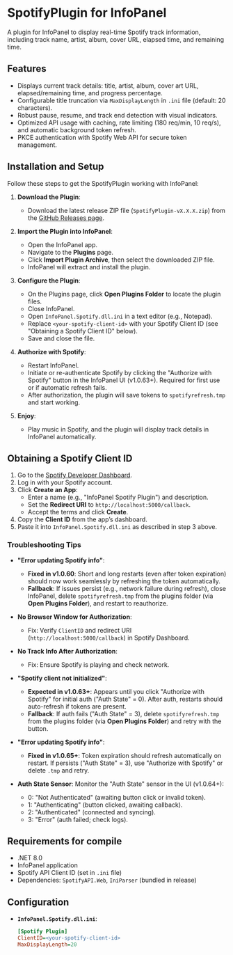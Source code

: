 # SpotifyPlugin for InfoPanel

A plugin for InfoPanel to display real-time Spotify track information, including track name, artist, album, cover URL, elapsed time, and remaining time.

## Features
- Displays current track details: title, artist, album, cover art URL, elapsed/remaining time, and progress percentage.
- Configurable title truncation via `MaxDisplayLength` in `.ini` file (default: 20 characters).
- Robust pause, resume, and track end detection with visual indicators.
- Optimized API usage with caching, rate limiting (180 req/min, 10 req/s), and automatic background token refresh.
- PKCE authentication with Spotify Web API for secure token management.

## Installation and Setup
Follow these steps to get the SpotifyPlugin working with InfoPanel:

1. **Download the Plugin**:
   - Download the latest release ZIP file (`SpotifyPlugin-vX.X.X.zip`) from the [GitHub Releases page](https://github.com/F3NN3X/InfoPanel.Spotify/releases).

2. **Import the Plugin into InfoPanel**:
   - Open the InfoPanel app.
   - Navigate to the **Plugins** page.
   - Click **Import Plugin Archive**, then select the downloaded ZIP file.
   - InfoPanel will extract and install the plugin.

3. **Configure the Plugin**:
   - On the Plugins page, click **Open Plugins Folder** to locate the plugin files.
   - Close InfoPanel.
   - Open `InfoPanel.Spotify.dll.ini` in a text editor (e.g., Notepad).
   - Replace `<your-spotify-client-id>` with your Spotify Client ID (see "Obtaining a Spotify Client ID" below).
   - Save and close the file.

4. **Authorize with Spotify**:
   - Restart InfoPanel.
   - Initiate or re-authenticate Spotify by clicking the "Authorize with Spotify" button in the InfoPanel UI (v1.0.63+). Required for first use or if automatic refresh fails.
   - After authorization, the plugin will save tokens to `spotifyrefresh.tmp` and start working.

5. **Enjoy**:
   - Play music in Spotify, and the plugin will display track details in InfoPanel automatically.

## Obtaining a Spotify Client ID
1. Go to the [Spotify Developer Dashboard](https://developer.spotify.com/dashboard/).
2. Log in with your Spotify account.
3. Click **Create an App**:
   - Enter a name (e.g., "InfoPanel Spotify Plugin") and description.
   - Set the **Redirect URI** to `http://localhost:5000/callback`.
   - Accept the terms and click **Create**.
4. Copy the **Client ID** from the app’s dashboard.
5. Paste it into `InfoPanel.Spotify.dll.ini` as described in step 3 above.

### Troubleshooting Tips
- **"Error updating Spotify info"**:
   - **Fixed in v1.0.60**: Short and long restarts (even after token expiration) should now work seamlessly by refreshing the token automatically.
   - **Fallback**: If issues persist (e.g., network failure during refresh), close InfoPanel, delete `spotifyrefresh.tmp` from the plugins folder (via **Open Plugins Folder**), and restart to reauthorize.

-  **No Browser Window for Authorization**:
   - Fix: Verify `ClientID` and redirect URI (`http://localhost:5000/callback`) in Spotify Dashboard.

- **No Track Info After Authorization**:
   - Fix: Ensure Spotify is playing and check network.

- **"Spotify client not initialized"**:
  - **Expected in v1.0.63+**: Appears until you click "Authorize with Spotify" for initial auth ("Auth State" = 0). After auth, restarts should auto-refresh if tokens are present.
  - **Fallback**: If auth fails ("Auth State" = 3), delete `spotifyrefresh.tmp` from the plugins folder (via **Open Plugins Folder**) and retry with the button.

- **"Error updating Spotify info"**:
  - **Fixed in v1.0.65+**: Token expiration should refresh automatically on restart. If persists ("Auth State" = 3), use "Authorize with Spotify" or delete `.tmp` and retry.

- **Auth State Sensor**: Monitor the "Auth State" sensor in the UI (v1.0.64+):
  - 0: "Not Authenticated" (awaiting button click or invalid token).
  - 1: "Authenticating" (button clicked, awaiting callback).
  - 2: "Authenticated" (connected and syncing).
  - 3: "Error" (auth failed; check logs).

## Requirements for compile
- .NET 8.0
- InfoPanel application
- Spotify API Client ID (set in `.ini` file)
- Dependencies: `SpotifyAPI.Web`, `IniParser` (bundled in release)


## Configuration
- **`InfoPanel.Spotify.dll.ini`**:
  ```ini
  [Spotify Plugin]
  ClientID=<your-spotify-client-id>
  MaxDisplayLength=20
